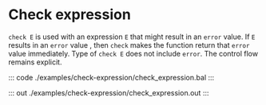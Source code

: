 # Check expression

`check E` is used with an expression `E` that might result in an `error` value.
If `E` results in an `error` value , then `check` makes the function return that `error` value
immediately.
Type of `check E` does not include `error`.
The control flow remains explicit.

::: code ./examples/check-expression/check_expression.bal :::

::: out ./examples/check-expression/check_expression.out :::